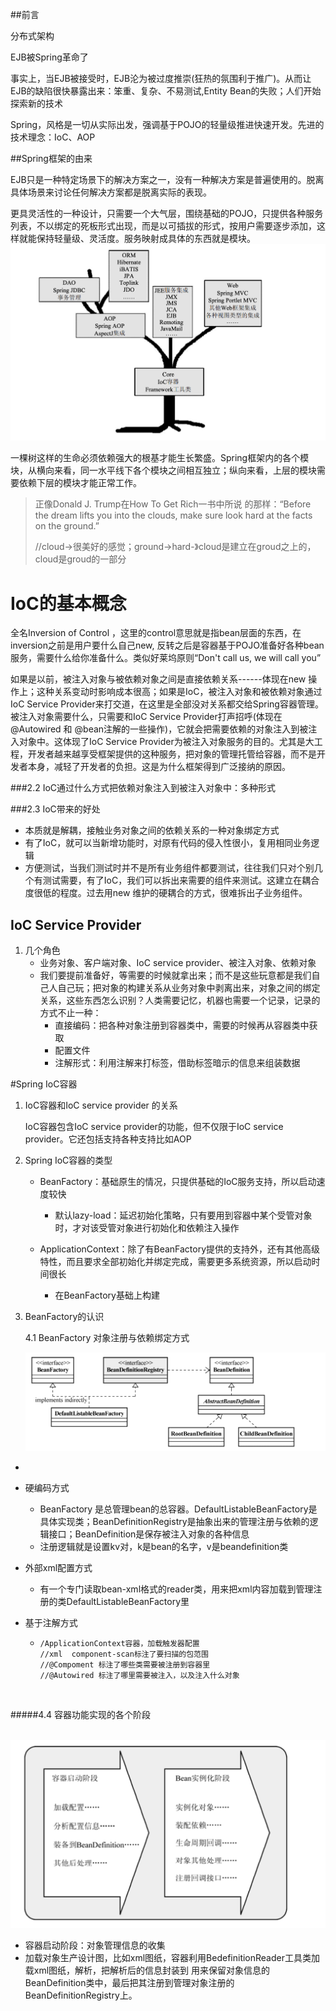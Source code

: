 ##前言

分布式架构

EJB被Spring革命了

事实上，当EJB被接受时，EJB沦为被过度推崇(狂热的氛围利于推广)。从而让EJB的缺陷很快暴露出来：笨重、复杂、不易测试,Entity Bean的失败；人们开始探索新的技术

Spring，风格是一切从实际出发，强调基于POJO的轻量级推进快速开发。先进的技术理念：IoC、AOP

##Spring框架的由来

EJB只是一种特定场景下的解决方案之一，没有一种解决方案是普遍使用的。脱离具体场景来讨论任何解决方案都是脱离实际的表现。

更具灵活性的一种设计，只需要一个大气层，围绕基础的POJO，只提供各种服务列表，不以绑定的死板形式出现，而是以可插拔的形式，按用户需要逐步添加，这样就能保持轻量级、灵活度。服务映射成具体的东西就是模块。![image-20220415112930491](book_Spring揭秘.assets/image-20220415112930491.png)

一棵树这样的生命必须依赖强大的根基才能生长繁盛。Spring框架内的各个模块，从横向来看，同一水平线下各个模块之间相互独立；纵向来看，上层的模块需要依赖下层的模块才能正常工作。

> 正像Donald J. Trump在How To Get Rich一书中所说 的那样：“Before the dream lifts you into the clouds, make sure look hard at the facts on the ground.”
>
> //cloud->很美好的感觉；ground->hard-》cloud是建立在groud之上的，cloud是groud的一部分



# IoC的基本概念

全名Inversion of Control ，这里的control意思就是指bean层面的东西，在inversion之前是用户要什么自己new, 反转之后是容器基于POJO准备好各种bean服务，需要什么给你准备什么。类似好莱坞原则“Don't call us, we will call you”

如果是以前，被注入对象与被依赖对象之间是直接依赖关系------体现在new 操作上；这种关系变动时影响成本很高；如果是IoC，被注入对象和被依赖对象通过IoC Service Provider来打交道，在这里是全部没对关系都交给Spring容器管理。被注入对象需要什么，只需要和IoC Service Provider打声招呼(体现在@Autowired 和 @bean注解的一些操作)，它就会把需要依赖的对象注入到被注入对象中。这体现了IoC Service Provider为被注入对象服务的目的。尤其是大工程，开发者越来越享受框架提供的这种服务，把对象的管理托管给容器，而不是开发者本身，减轻了开发者的负担。这是为什么框架得到广泛接纳的原因。

###2.2 IoC通过什么方式把依赖对象注入到被注入对象中：多种形式

###2.3 IoC带来的好处

* 本质就是解耦，接触业务对象之间的依赖关系的一种对象绑定方式
* 有了IoC，就可以当新增功能时，对原有代码的侵入性很小，复用相同业务逻辑
* 方便测试，当我们测试时并不是所有业务组件都要测试，往往我们只对个别几个有测试需要，有了IoC，我们可以拆出来需要的组件来测试。这建立在耦合度很低的程度。过去用new 维护的硬耦合的方式，很难拆出子业务组件。



## IoC Service Provider

1. 几个角色
   * 业务对象、客户端对象、IoC service provider、被注入对象、依赖对象
   * 我们要提前准备好，等需要的时候就拿出来；而不是这些玩意都是我们自己人自己玩；把对象的构建关系从业务对象中剥离出来，对象之间的绑定关系，这些东西怎么识别？人类需要记忆，机器也需要一个记录，记录的方式不止一种：
     * 直接编码：把各种对象注册到容器类中，需要的时候再从容器类中获取
     * 配置文件
     * 注解形式：利用注解来打标签，借助标签暗示的信息来组装数据



#Spring IoC容器

1. IoC容器和IoC service provider 的关系

   IoC容器包含IoC service provider的功能，但不仅限于IoC service provider。它还包括支持各种支持比如AOP

2. Spring IoC容器的类型

   * BeanFactory：基础原生的情况，只提供基础的IoC服务支持，所以启动速度较快

     * 默认lazy-load：延迟初始化策略，只有要用到容器中某个受管对象时，才对该受管对象进行初始化和依赖注入操作

     

   * ApplicationContext：除了有BeanFactory提供的支持外，还有其他高级特性，而且要求全部初始化并绑定完成，需要更多系统资源，所以启动时间很长

     * 在BeanFactory基础上构建

3. BeanFactory的认识

   4.1 BeanFactory 对象注册与依赖绑定方式

   ![image-20220420165020297](book_Spring揭秘.assets/image-20220420165020297.png)

* 

  * 硬编码方式

    * BeanFactory 是总管理bean的总容器。DefaultListableBeanFactory是具体实现类；BeanDefinitionRegistry是抽象出来的管理注册与依赖的逻辑接口；BeanDefinition是保存被注入对象的各种信息
    * 注册逻辑就是设置kv对，k是bean的名字，v是beandefinition类

  * 外部xml配置方式

    * 有一个专门读取bean-xml格式的reader类，用来把xml内容加载到管理注册的类DefaultListableBeanFactory里

  * 基于注解方式

    * ```
      /ApplicationContext容器，加载触发器配置
      //xml  component-scan标注了要扫描的包范围
      //@Compoment 标注了哪些类需要被注册到容器里
      //@Autowired 标注了哪里需要被注入，以及注入什么对象
      ```

​	

#####4.4 容器功能实现的各个阶段

​		![image-20220421160605379](book_Spring揭秘.assets/image-20220421160605379.png)

*  容器启动阶段：对象管理信息的收集
  * 加载对象生产设计图，比如xml图纸，容器利用BedefinitionReader工具类加载xml图纸，解析，把解析后的信息封装到 用来保留对象信息的BeanDefinition类中，最后把其注册到管理对象注册的BeanDefinitionRegistry上。

